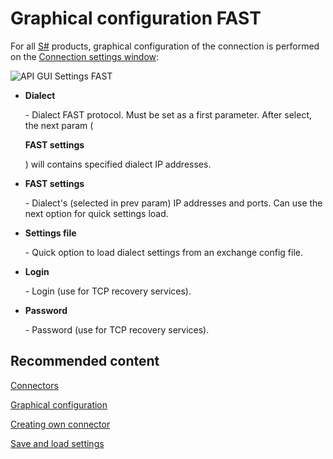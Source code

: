 # Graphical configuration FAST

For all [S\#](StockSharpAbout.md) products, graphical configuration of the connection is performed on the [Connection settings window](API_UI_ConnectorWindow.md):

![API GUI Settings FAST](~/images/API_GUI_Settings_FAST.png)

- **Dialect**

   \- Dialect FAST protocol. Must be set as a first parameter. After select, the next param (

  **FAST settings**

  ) will contains specified dialect IP addresses.
- **FAST settings**

   \- Dialect's (selected in prev param) IP addresses and ports. Can use the next option for quick settings load.
- **Settings file**

   \- Quick option to load dialect settings from an exchange config file.
- **Login**

   \- Login (use for TCP recovery services).
- **Password**

   \- Password (use for TCP recovery services).

## Recommended content

[Connectors](API_Connectors.md)

[Graphical configuration](API_ConnectorsUIConfiguration.md)

[Creating own connector](ConnectorCreating.md)

[Save and load settings](API_Connectors_SaveConnectorSettings.md)
